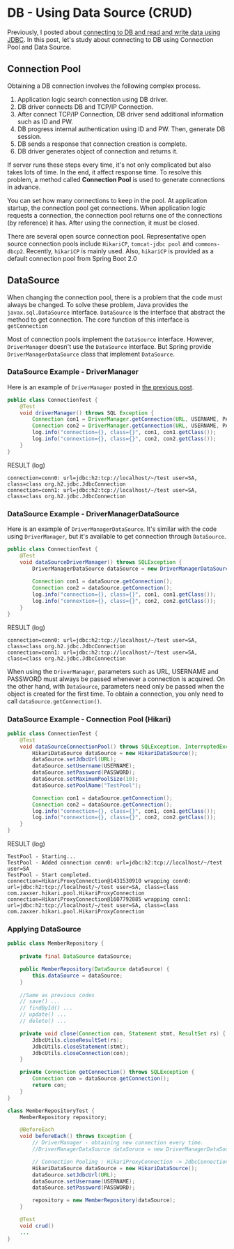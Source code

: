 # DB - Using Data Source (CRUD)

Previously, I posted about [connecting to DB and read and write data using JDBC](https://github.com/Taehoon92/TIL/blob/main/Spring/DB-crud-jdbc.md).  In this post, let's study about connecting to DB using Connection Pool and Data Source.

## Connection Pool

Obtaining a DB connection involves the following complex process. 
1. Application logic search connection using DB driver.
2. DB driver connects DB and TCP/IP Connection.
3. After connect TCP/IP Connection, DB driver send additional information such as ID and PW.
4. DB progress internal authentication using ID and PW. Then, generate DB session.
5. DB sends a response that connection creation is complete.
6. DB driver generates object of connection and returns it.

If server runs these steps every time, it's not only complicated but also takes lots of time. In the end, it affect response time. To resolve this problem, a method called **Connection Pool** is used to generate connections in advance.

You can set how many connections to keep in the pool. At application startup, the connection pool get connections. When application logic requests a connection, the connection pool returns one of the connections (by reference) it has. After using the connection, it must be closed.  

There are several open source connection pool. Representative open source connection pools include `HikariCP`, `tomcat-jdbc pool` and `commons-dbcp2`. Recently, `hikariCP` is mainly used. Also, `hikariCP` is provided as a default connection pool from Spring Boot 2.0

## DataSource
When changing the connection pool, there is a problem that the code must always be changed. To solve these problem, Java provides the `javax.sql.DataSource` interface. `DataSource` is the interface that abstract the method to get connection. The core function of this interface is `getConnection` 

Most of connection pools implement the `DataSource` interface. However, `DriverManager` doesn't use the `DataSource` interface. But Spring provide `DriverManagerDataSource` class that implement `DataSource`.

### DataSource Example - DriverManager
Here is an example of `DriverManager` posted in [the previous post](https://github.com/Taehoon92/TIL/blob/main/Spring/DB-crud-jdbc.md).

```java
public class ConnectionTest {
    @Test
    void driverManager() throws SQL Exception {
        Connection con1 = DriverManager.getConnection(URL, USERNAME, PASSWORD);
        Connection con2 = DriverManager.getConnection(URL, USERNAME, PASSWORD);
        log.info("connection={}, class={}", con1, con1.getClass());
        log.info("connextion={}, class={}", con2, con2.getClass());
    }
}
```

RESULT (log)
```
connection=conn0: url=jdbc:h2:tcp://localhost/~/test user=SA, class=class org.h2.jdbc.JdbcConnection
connection=conn1: url=jdbc:h2:tcp://localhost/~/test user=SA, class=class org.h2.jdbc.JdbcConnection
```

### DataSource Example - DriverManagerDataSource
Here is an example of `DriverManagerDataSource`. It's similar with the code using `DriverManager`, but it's available to get connection through `DataSource`.

```java
public class ConnectionTest {
    @Test
    void dataSourceDriverManager() throws SQLException {
        DriverManagerDataSource dataSource = new DriverManagerDataSource(URL, USERNAME, PASSWORD);
    
        Connection con1 = dataSource.getConnection();
        Connection con2 = dataSource.getConnection();
        log.info("connection={}, class={}", con1, con1.getClass());
        log.info("connextion={}, class={}", con2, con2.getClass());
    }
}
```

RESULT (log)
```
connection=conn0: url=jdbc:h2:tcp://localhost/~/test user=SA, class=class org.h2.jdbc.JdbcConnection
connection=conn1: url=jdbc:h2:tcp://localhost/~/test user=SA, class=class org.h2.jdbc.JdbcConnection
```

When using the `DriverManager`, parameters such as URL, USERNAME and PASSWORD must always be passed whenever a connection is acquired. On the other hand, with `DataSource`, parameters need only be passed when the object is created for the first time. To obtain a connection, you only need to call `dataSource.getConnection()`.

### DataSource Example - Connection Pool (Hikari)

```java
public class ConnectionTest {
    @Test
    void dataSourceConnectionPool() throws SQLException, InterruptedException {
        HikariDataSource dataSource = new HikariDataSource();
        dataSource.setJdbcUrl(URL);
        dataSource.setUsername(USERNAME);
        dataSource.setPassword(PASSWORD);
        dataSource.setMaximumPoolSize(10);
        dataSource.setPoolName("TestPool");

        Connection con1 = dataSource.getConnection();
        Connection con2 = dataSource.getConnection();
        log.info("connection={}, class={}", con1, con1.getClass());
        log.info("connextion={}, class={}", con2, con2.getClass());
    }
}
```

RESULT (log)
```
TestPool - Starting...
TestPool - Added connection conn0: url=jdbc:h2:tcp://localhost/~/test user=SA
TestPool - Start completed.
connection=HikariProxyConnection@1431530910 wrapping conn0: url=jdbc:h2:tcp://localhost/~/test user=SA, class=class com.zaxxer.hikari.pool.HikariProxyConnection
connection=HikariProxyConnection@1607792885 wrapping conn1: url=jdbc:h2:tcp://localhost/~/test user=SA, class=class com.zaxxer.hikari.pool.HikariProxyConnection
```

### Applying DataSource

```java
public class MemberRepository {
    
    private final DataSource dataSource;

    public MemberRepository(DataSource dataSource) {
        this.dataSource = dataSource;
    }
    
    //Same as previous codes
    // save() ...
    // findById() ...
    // update() ...
    // delete() ...

    private void close(Connection con, Statement stmt, ResultSet rs) {
        JdbcUtils.closeResultSet(rs);
        JdbcUtils.closeStatement(stmt);
        JdbcUtils.closeConnection(con);
    }

    private Connection getConnection() throws SQLException {
        Connection con = dataSource.getConnection();
        return con;
    }
}   
```

```java
class MemberRepositoryTest {
    MemberRepository repository;

    @BeforeEach
    void beforeEach() throws Exception {
        // DriverManager - obtaining new connection every time.
        //DriverManagerDataSource dataSoruce = new DriverManagerDataSource(URL, USERNAME, PASSWORD);

        // Connection Pooling : HikariProxyConnection -> JdbcConnection
        HikariDataSource dataSource = new HikariDataSource();
        dataSource.setJdbcUrl(URL);
        dataSource.setUsername(USERNAME);
        dataSource.setPassword(PASSWORD);

        repository = new MemberRepository(dataSource);
    }

    @Test
    void crud()
    ...
}
```